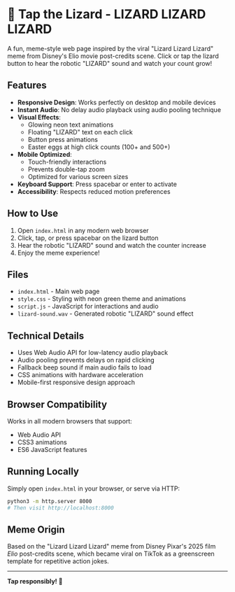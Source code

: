 # 🦎 Tap the Lizard - LIZARD LIZARD LIZARD

A fun, meme-style web page inspired by the viral "Lizard Lizard Lizard" meme from Disney's Elio movie post-credits scene. Click or tap the lizard button to hear the robotic "LIZARD" sound and watch your count grow!

## Features

- **Responsive Design**: Works perfectly on desktop and mobile devices
- **Instant Audio**: No delay audio playback using audio pooling technique
- **Visual Effects**: 
  - Glowing neon text animations
  - Floating "LIZARD" text on each click
  - Button press animations
  - Easter eggs at high click counts (100+ and 500+)
- **Mobile Optimized**: 
  - Touch-friendly interactions
  - Prevents double-tap zoom
  - Optimized for various screen sizes
- **Keyboard Support**: Press spacebar or enter to activate
- **Accessibility**: Respects reduced motion preferences

## How to Use

1. Open `index.html` in any modern web browser
2. Click, tap, or press spacebar on the lizard button
3. Hear the robotic "LIZARD" sound and watch the counter increase
4. Enjoy the meme experience!

## Files

- `index.html` - Main web page
- `style.css` - Styling with neon green theme and animations  
- `script.js` - JavaScript for interactions and audio
- `lizard-sound.wav` - Generated robotic "LIZARD" sound effect

## Technical Details

- Uses Web Audio API for low-latency audio playback
- Audio pooling prevents delays on rapid clicking
- Fallback beep sound if main audio fails to load
- CSS animations with hardware acceleration
- Mobile-first responsive design approach

## Browser Compatibility

Works in all modern browsers that support:
- Web Audio API
- CSS3 animations
- ES6 JavaScript features

## Running Locally

Simply open `index.html` in your browser, or serve via HTTP:

```bash
python3 -m http.server 8000
# Then visit http://localhost:8000
```

## Meme Origin

Based on the "Lizard Lizard Lizard" meme from Disney Pixar's 2025 film *Elio* post-credits scene, which became viral on TikTok as a greenscreen template for repetitive action jokes.

---

**Tap responsibly! 🦎**